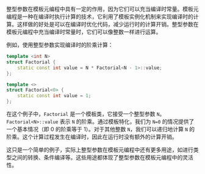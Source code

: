 整型参数在模板元编程中具有一定的作用，因为它们可以充当编译时常量。模板元编程是一种在编译时执行计算的技术，它利用了模板实例化机制来实现编译时的计算。这样做的好处是可以在编译时优化代码，减少运行时的计算开销。整型参数在模板元编程中充当编译时常量时，它们可以像整数一样进行运算。

例如，使用整型参数实现编译时的阶乘计算：

```cpp
template <int N>
struct Factorial {
    static const int value = N * Factorial<N - 1>::value;
};

template <>
struct Factorial<0> {
    static const int value = 1;
};
```

在这个例子中，`Factorial` 是一个模板类，它接受一个整型参数 `N`。`Factorial<N>::value` 表示 `N` 的阶乘。通过模板特化，我们为 `N=0` 的情况提供了一个基本情况（即 0 的阶乘等于 1）。对于其他整数 `N`，我们可以递归地计算 `N` 的阶乘。这个计算过程发生在编译时，因此在运行时没有额外的计算开销。

这只是一个简单的例子，实际上整型参数在模板元编程中还有更多用途，如进行类型之间的转换、条件编译等。这些用途都体现了整型参数在模板元编程中的灵活性。